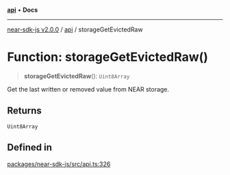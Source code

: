 [**api**](../README.md) • **Docs**

***

[near-sdk-js v2.0.0](../../packages.md) / [api](../README.md) / storageGetEvictedRaw

# Function: storageGetEvictedRaw()

> **storageGetEvictedRaw**(): `Uint8Array`

Get the last written or removed value from NEAR storage.

## Returns

`Uint8Array`

## Defined in

[packages/near-sdk-js/src/api.ts:326](https://github.com/dim-daskalov/near-sdk-js/blob/0bae67c8fac52fa6fac6b3698d8164f5618f8e2c/packages/near-sdk-js/src/api.ts#L326)
